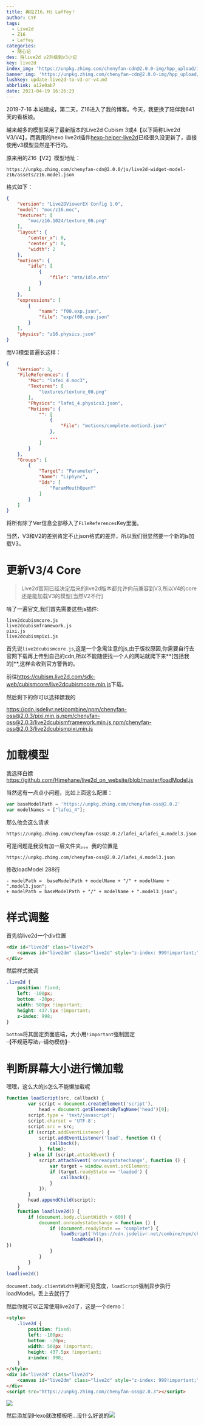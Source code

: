 ```yaml
---
title: 再见Z16，Hi Laffey！
author: CYF
tags:
  - Live2d
  - Z16
  - Laffey
categories:
  - 随心记
des: 将live2d v2升级到v3小记
key: live2d
index_img: 'https://unpkg.zhimg.com/chenyfan-cdn@2.0.0-img/hpp_upload/1618823392000.png'
banner_img: 'https://unpkg.zhimg.com/chenyfan-cdn@2.0.0-img/hpp_upload/1618823392000.png'
lushkey: update-live2d-to-v3-or-v4.md
abbrlink: a12e0ab7
date: 2021-04-19 16:26:23
---
```


2019-7-16 本站建成，第二天，Z16进入了我的博客。今天，我更换了陪伴我641天的看板娘。

<!--more-->

越来越多的模型采用了最新版本的Live2d Cubism 3或4【以下简称Live2d V3/V4】，而我用的hexo live2d插件[hexo-helper-live2d](https://github.com/EYHN/hexo-helper-live2d)已经很久没更新了，直接使用v3模型显然是不行的。

原来用的Z16【V2】模型地址：

```url
https://unpkg.zhimg.com/chenyfan-cdn@2.0.0/js/live2d-widget-model-z16/assets/z16.model.json	
```

格式如下：

```json
{
    "version": "Live2DViewerEX Config 1.0",
    "model": "moc/z16.moc",
    "textures": [
        "moc/z16.1024/texture_00.png"
    ],
    "layout": {
        "center_x": 0,
        "center_y": 0,
        "width": 2
    },
    "motions": {
        "idle": [
            {
                "file": "mtn/idle.mtn"
            }
        ]
    },
    "expressions": [
        {
            "name": "f00.exp.json",
            "file": "exp/f00.exp.json"
        }
    ],
    "physics": "z16.physics.json"
}
```

而V3模型普遍长这样：

```json
{
    "Version": 3,
    "FileReferences": {
        "Moc": "lafei_4.moc3",
        "Textures": [
            "textures/texture_00.png"
        ],
        "Physics": "lafei_4.physics3.json",
        "Motions": {
            "": [
                {
                    "File": "motions/complete.motion3.json"
                },
                ...
            ]
        }
    },
    "Groups": [
        {
            "Target": "Parameter",
            "Name": "LipSync",
            "Ids": [
                "ParamMouthOpenY"
            ]
        }
    ]
}
```


将所有除了Ver信息全部移入了`FileReferences`Key里面。

当然，V3和V2的差别肯定不止json格式的差异，所以我们很显然要一个新的js加载V3。

# 更新V3/4 Core

> Live2d官网已经决定后来的live2d版本都允许向前兼容到V3,所以V4的core还是能加载V3的模型[当然V2不行]

啃了一遍官文,我们首先需要这些js插件:

```
live2dcubismcore.js
live2dcubismframework.js
pixi.js
live2dcubismpixi.js
```

首先说`live2dcubismcore.js`,这是一个急需注意的js,由于版权原因,你需要自行去官网下载再上传到自己的cdn,所以不能随便找一个人的网站就爬下来**[包括我的]**,这样会收到官方警告的。


前往<https://cubism.live2d.com/sdk-web/cubismcore/live2dcubismcore.min.js>下载。


然后剩下的你可以选择嫖我的

<https://cdn.jsdelivr.net/combine/npm/chenyfan-oss@2.0.3/pixi.min.js,npm/chenyfan-oss@2.0.3/live2dcubismframework.min.js,npm/chenyfan-oss@2.0.3/live2dcubismpixi.min.js>


# 加载模型

我选择白嫖<https://github.com/Himehane/live2d_on_website/blob/master/loadModel.js>

当然这有一点点小问题，比如上面这么配置：

```js
var baseModelPath = 'https://unpkg.zhimg.com/chenyfan-oss@2.0.2'
var modelNames = ["lafei_4"];
```

那么他会这么请求

```url
https://unpkg.zhimg.com/chenyfan-oss@2.0.2/lafei_4/lafei_4.model3.json
```

可是问题是我没有加一层文件夹。。。我的位置是

```url
https://unpkg.zhimg.com/chenyfan-oss@2.0.2/lafei_4.model3.json
```

修改loadModel 288行

```
- modelPath =  baseModelPath + modelName + "/" + modelName + ".model3.json";
+ modelPath = baseModelPath + "/" + modelName + ".model3.json";
```

# 样式调整

首先给live2d一个div位置

```html
<div id="live2d" class="live2d">
    <canvas id="live2dm" class="live2d" style="z-index: 999!important;"></canvas>
</div>
```

然后样式微调

```css
.live2d {
    position: fixed; 
    left: -100px;
    bottom: -20px;
    width: 500px !important;
    height: 437.5px !important;
    z-index: 998;
}
```

`bottom`将其固定页面底端，大小用`!important`强制固定~~【不规范写法，请勿模仿】~~

# 判断屏幕大小进行懒加载

嘿嘿，这么大的js怎么不能懒加载呢

```js
function loadScript(src, callback) {
        var script = document.createElement('script'),
            head = document.getElementsByTagName('head')[0];
        script.type = 'text/javascript';
        script.charset = 'UTF-8';
        script.src = src;
        if (script.addEventListener) {
            script.addEventListener('load', function () {
                callback();
            }, false);
        } else if (script.attachEvent) {
            script.attachEvent('onreadystatechange', function () {
                var target = window.event.srcElement;
                if (target.readyState == 'loaded') {
                    callback();
                }
            });
        }
        head.appendChild(script);
    }
    function loadlive2d() {
        if (document.body.clientWidth > 600) {
            document.onreadystatechange = function () {
                if (document.readyState == "complete") {
                    loadScript('https://cdn.jsdelivr.net/combine/npm/chenyfan-oss@2.0.3/pixi.min.js,npm/chenyfan-oss@2.0.3/live2dcubismcore.min.js,npm/chenyfan-oss@2.0.3/live2dcubismframework.min.js,npm/chenyfan-oss@2.0.3/live2dcubismpixi.min.js,npm/chenyfan-oss@2.0.3/load.js',function(){
                        loadModel();
})
                }
            }
        }
    }
loadlive2d()
```

`document.body.clientWidth`判断可见宽度，`loadScript`强制异步执行loadModel，丢上去就行了

然后你就可以正常使用live2d了，这是一个demo：

```html
<style>
    .live2d {
        position: fixed;
        left: -100px;
        bottom: -20px;
        width: 500px !important;
        height: 437.5px !important;
        z-index: 998;
    }
</style>
<div id="live2d" class="live2d">
    <canvas id="live2dm" class="live2d" style="z-index: 999!important;"></canvas>
</div>
<script src="https://unpkg.zhimg.com/chenyfan-oss@2.0.3"></script>
```

![](https://unpkg.zhimg.com/chenyfan-cdn@2.0.0-img/hpp_upload/1618822975000.png)

然后添加到Hexo就改模板吧...没什么好说的![](https://unpkg.zhimg.com/chenyfan-oss@1.1.8/5896ec2cb7f39.gif)